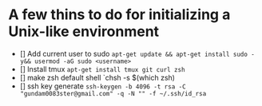 # A few thins to do for initializing a Unix-like environment 

 - [] Add current user to sudo 
	`apt-get update && apt-get install sudo -y&& usermod -aG sudo <username>`
 - [] Install tmux
	`apt-get install tmux git curl zsh`
 - [] make zsh default shell
	`chsh -s $(which zsh)
 - [] ssh key generate
	`ssh-keygen -b 4096 -t rsa -C "gundam0083ster@gmail.com" -q -N "" -f ~/.ssh/id_rsa`
	
